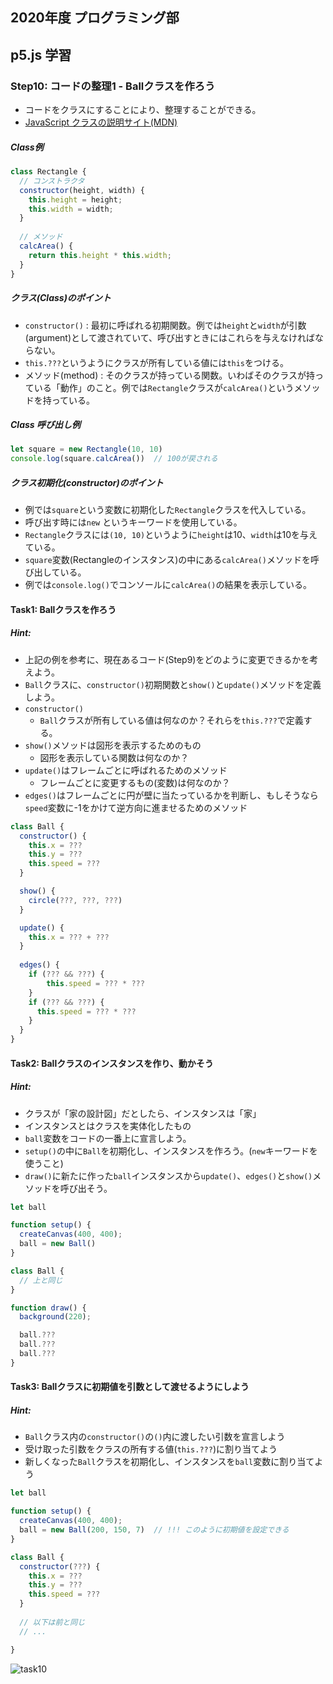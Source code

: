 ## 2020年度 プログラミング部

## p5.js 学習

### Step10: コードの整理1 - Ballクラスを作ろう 

* コードをクラスにすることにより、整理することができる。
* [JavaScript クラスの説明サイト(MDN)](https://developer.mozilla.org/ja/docs/Web/JavaScript/Reference/Classes)



##### Class例

```js
class Rectangle {
  // コンストラクタ
  constructor(height, width) {
    this.height = height;
    this.width = width;
  }
  
  // メソッド
  calcArea() {
    return this.height * this.width;
  }
}
```



##### クラス(Class)のポイント

* `constructor()` : 最初に呼ばれる初期関数。例では`height`と`width`が引数(argument)として渡されていて、呼び出すときにはこれらを与えなければならない。
* `this.???`というようにクラスが所有している値には`this`をつける。
* メソッド(method) : そのクラスが持っている関数。いわばそのクラスが持っている「動作」のこと。例では`Rectangle`クラスが`calcArea()`というメソッドを持っている。



##### Class 呼び出し例

```js
let square = new Rectangle(10, 10)
console.log(square.calcArea())  // 100が戻される
```



##### クラス初期化(constructor)のポイント

* 例では`square`という変数に初期化した`Rectangle`クラスを代入している。
* 呼び出す時には`new` というキーワードを使用している。
* `Rectangle`クラスには`(10, 10)`というように`height`は10、`width`は10を与えている。
* `square`変数(Rectangleのインスタンス)の中にある`calcArea()`メソッドを呼び出している。
* 例では`console.log()`でコンソールに`calcArea()`の結果を表示している。





#### Task1: Ballクラスを作ろう

##### Hint: 

* 上記の例を参考に、現在あるコード(Step9)をどのように変更できるかを考えよう。
* `Ball`クラスに、`constructor()`初期関数と`show()`と`update()`メソッドを定義しよう。
* `constructor()`
  * `Ball`クラスが所有している値は何なのか？それらを`this.???`で定義する。
* `show()`メソッドは図形を表示するためのもの
  * 図形を表示している関数は何なのか？
* `update()`はフレームごとに呼ばれるためのメソッド
  * フレームごとに変更するもの(変数)は何なのか？
* `edges()`はフレームごとに円が壁に当たっているかを判断し、もしそうなら`speed`変数に-1をかけて逆方向に進ませるためのメソッド

```js
class Ball {
  constructor() {
    this.x = ???
    this.y = ???
    this.speed = ???
  }

  show() {
    circle(???, ???, ???)
  }

  update() {
    this.x = ??? + ???
  }
    
  edges() {
    if (??? && ???) {
    	this.speed = ??? * ???
  	}
    if (??? && ???) {
      this.speed = ??? * ???
    }
  }
}
```





#### Task2: Ballクラスのインスタンスを作り、動かそう

##### Hint: 

* クラスが「家の設計図」だとしたら、インスタンスは「家」
* インスタンスとはクラスを実体化したもの
* `ball`変数をコードの一番上に宣言しよう。
* `setup()`の中に`Ball`を初期化し、インスタンスを作ろう。(`new`キーワードを使うこと)
* `draw()`に新たに作った`ball`インスタンスから`update()`、`edges()`と`show()`メソッドを呼び出そう。



```js
let ball

function setup() {
  createCanvas(400, 400);
  ball = new Ball()
}

class Ball {
  // 上と同じ
}

function draw() {
  background(220);

  ball.???
  ball.???
  ball.???
}
```


#### Task3: Ballクラスに初期値を引数として渡せるようにしよう

##### Hint: 

* `Ball`クラス内の`constructor()`の`()`内に渡したい引数を宣言しよう
* 受け取った引数をクラスの所有する値(`this.???`)に割り当てよう
* 新しくなった`Ball`クラスを初期化し、インスタンスを`ball`変数に割り当てよう


```js
let ball

function setup() {
  createCanvas(400, 400);
  ball = new Ball(200, 150, 7)  // !!! このように初期値を設定できる
}

class Ball {
  constructor(???) {
    this.x = ???
    this.y = ???
    this.speed = ???
  }
  
  // 以下は前と同じ
  // ...

}
```


![task10](https://editor.p5js.org/sf_/present/qJO6bgTOS)

